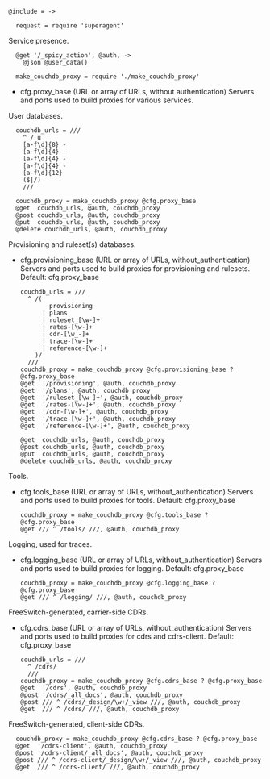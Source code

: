     @include = ->

      request = require 'superagent'

Service presence.

      @get '/_spicy_action', @auth, ->
        @json @user_data()

      make_couchdb_proxy = require './make_couchdb_proxy'

* cfg.proxy_base (URL or array of URLs, without authentication) Servers and ports used to build proxies for various services.

User databases.

      couchdb_urls = ///
        ^ / u
        [a-f\d]{8} -
        [a-f\d]{4} -
        [a-f\d]{4} -
        [a-f\d]{4} -
        [a-f\d]{12}
        ($|/)
        ///

      couchdb_proxy = make_couchdb_proxy @cfg.proxy_base
      @get  couchdb_urls, @auth, couchdb_proxy
      @post couchdb_urls, @auth, couchdb_proxy
      @put  couchdb_urls, @auth, couchdb_proxy
      @delete couchdb_urls, @auth, couchdb_proxy

Provisioning and ruleset(s) databases.

* cfg.provisioning_base (URL or array of URLs, without_authentication) Servers and ports used to build proxies for provisioning and rulesets. Default: cfg.proxy_base

      couchdb_urls = ///
        ^ /(
              provisioning
            | plans
            | ruleset_[\w-]+
            | rates-[\w-]+
            | cdr-[\w_-]+
            | trace-[\w-]+
            | reference-[\w-]+
          )/
        ///
      couchdb_proxy = make_couchdb_proxy @cfg.provisioning_base ? @cfg.proxy_base
      @get  '/provisioning', @auth, couchdb_proxy
      @get  '/plans', @auth, couchdb_proxy
      @get  '/ruleset_[\w-]+', @auth, couchdb_proxy
      @get  '/rates-[\w-]+', @auth, couchdb_proxy
      @get  '/cdr-[\w-]+', @auth, couchdb_proxy
      @get  '/trace-[\w-]+', @auth, couchdb_proxy
      @get  '/reference-[\w-]+', @auth, couchdb_proxy

      @get  couchdb_urls, @auth, couchdb_proxy
      @post couchdb_urls, @auth, couchdb_proxy
      @put  couchdb_urls, @auth, couchdb_proxy
      @delete couchdb_urls, @auth, couchdb_proxy

Tools.

* cfg.tools_base (URL or array of URLs, without_authentication) Servers and ports used to build proxies for tools. Default: cfg.proxy_base

      couchdb_proxy = make_couchdb_proxy @cfg.tools_base ? @cfg.proxy_base
      @get /// ^ /tools/ ///, @auth, couchdb_proxy

Logging, used for traces.

* cfg.logging_base (URL or array of URLs, without_authentication) Servers and ports used to build proxies for logging. Default: cfg.proxy_base

      couchdb_proxy = make_couchdb_proxy @cfg.logging_base ? @cfg.proxy_base
      @get /// ^ /logging/ ///, @auth, couchdb_proxy

FreeSwitch-generated, carrier-side CDRs.

* cfg.cdrs_base (URL or array of URLs, without_authentication) Servers and ports used to build proxies for cdrs and cdrs-client. Default: cfg.proxy_base

      couchdb_urls = ///
        ^ /cdrs/
        ///
      couchdb_proxy = make_couchdb_proxy @cfg.cdrs_base ? @cfg.proxy_base
      @get  '/cdrs', @auth, couchdb_proxy
      @post '/cdrs/_all_docs', @auth, couchdb_proxy
      @post /// ^ /cdrs/_design/\w+/_view ///, @auth, couchdb_proxy
      @get  /// ^ /cdrs/ ///, @auth, couchdb_proxy

FreeSwitch-generated, client-side CDRs.

      couchdb_proxy = make_couchdb_proxy @cfg.cdrs_base ? @cfg.proxy_base
      @get  '/cdrs-client', @auth, couchdb_proxy
      @post '/cdrs-client/_all_docs', @auth, couchdb_proxy
      @post /// ^ /cdrs-client/_design/\w+/_view ///, @auth, couchdb_proxy
      @get  /// ^ /cdrs-client/ ///, @auth, couchdb_proxy

